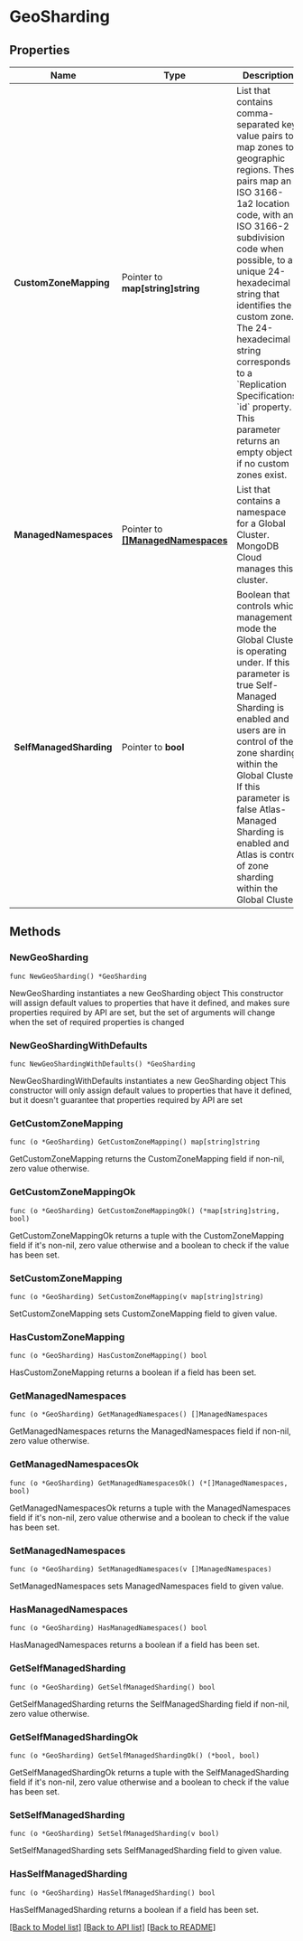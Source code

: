 # GeoSharding

## Properties

Name | Type | Description | Notes
------------ | ------------- | ------------- | -------------
**CustomZoneMapping** | Pointer to **map[string]string** | List that contains comma-separated key value pairs to map zones to geographic regions. These pairs map an ISO 3166-1a2 location code, with an ISO 3166-2 subdivision code when possible, to a unique 24-hexadecimal string that identifies the custom zone.   The 24-hexadecimal string corresponds to a &#x60;Replication Specifications&#x60; &#x60;id&#x60; property.  This parameter returns an empty object if no custom zones exist. | [optional] [readonly] 
**ManagedNamespaces** | Pointer to [**[]ManagedNamespaces**](ManagedNamespaces.md) | List that contains a namespace for a Global Cluster. MongoDB Cloud manages this cluster. | [optional] [readonly] 
**SelfManagedSharding** | Pointer to **bool** | Boolean that controls which management mode the Global Cluster is operating under. If this parameter is true Self-Managed Sharding is enabled and users are in control of the zone sharding within the Global Cluster. If this parameter is false Atlas-Managed Sharding is enabled and Atlas is control of zone sharding within the Global Cluster. | [optional] [readonly] 

## Methods

### NewGeoSharding

`func NewGeoSharding() *GeoSharding`

NewGeoSharding instantiates a new GeoSharding object
This constructor will assign default values to properties that have it defined,
and makes sure properties required by API are set, but the set of arguments
will change when the set of required properties is changed

### NewGeoShardingWithDefaults

`func NewGeoShardingWithDefaults() *GeoSharding`

NewGeoShardingWithDefaults instantiates a new GeoSharding object
This constructor will only assign default values to properties that have it defined,
but it doesn't guarantee that properties required by API are set

### GetCustomZoneMapping

`func (o *GeoSharding) GetCustomZoneMapping() map[string]string`

GetCustomZoneMapping returns the CustomZoneMapping field if non-nil, zero value otherwise.

### GetCustomZoneMappingOk

`func (o *GeoSharding) GetCustomZoneMappingOk() (*map[string]string, bool)`

GetCustomZoneMappingOk returns a tuple with the CustomZoneMapping field if it's non-nil, zero value otherwise
and a boolean to check if the value has been set.

### SetCustomZoneMapping

`func (o *GeoSharding) SetCustomZoneMapping(v map[string]string)`

SetCustomZoneMapping sets CustomZoneMapping field to given value.

### HasCustomZoneMapping

`func (o *GeoSharding) HasCustomZoneMapping() bool`

HasCustomZoneMapping returns a boolean if a field has been set.
### GetManagedNamespaces

`func (o *GeoSharding) GetManagedNamespaces() []ManagedNamespaces`

GetManagedNamespaces returns the ManagedNamespaces field if non-nil, zero value otherwise.

### GetManagedNamespacesOk

`func (o *GeoSharding) GetManagedNamespacesOk() (*[]ManagedNamespaces, bool)`

GetManagedNamespacesOk returns a tuple with the ManagedNamespaces field if it's non-nil, zero value otherwise
and a boolean to check if the value has been set.

### SetManagedNamespaces

`func (o *GeoSharding) SetManagedNamespaces(v []ManagedNamespaces)`

SetManagedNamespaces sets ManagedNamespaces field to given value.

### HasManagedNamespaces

`func (o *GeoSharding) HasManagedNamespaces() bool`

HasManagedNamespaces returns a boolean if a field has been set.
### GetSelfManagedSharding

`func (o *GeoSharding) GetSelfManagedSharding() bool`

GetSelfManagedSharding returns the SelfManagedSharding field if non-nil, zero value otherwise.

### GetSelfManagedShardingOk

`func (o *GeoSharding) GetSelfManagedShardingOk() (*bool, bool)`

GetSelfManagedShardingOk returns a tuple with the SelfManagedSharding field if it's non-nil, zero value otherwise
and a boolean to check if the value has been set.

### SetSelfManagedSharding

`func (o *GeoSharding) SetSelfManagedSharding(v bool)`

SetSelfManagedSharding sets SelfManagedSharding field to given value.

### HasSelfManagedSharding

`func (o *GeoSharding) HasSelfManagedSharding() bool`

HasSelfManagedSharding returns a boolean if a field has been set.

[[Back to Model list]](../README.md#documentation-for-models) [[Back to API list]](../README.md#documentation-for-api-endpoints) [[Back to README]](../README.md)


